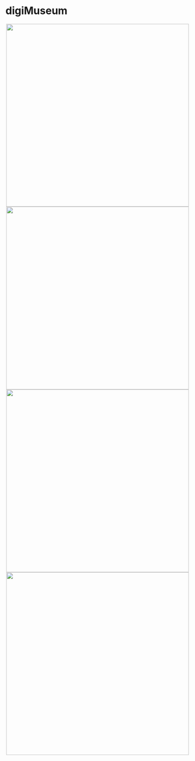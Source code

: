 # digiMuseum

<p align="center">


<img src= "https://github.com/jimmyadg/digiMuseum/blob/master/screenshots/navigation.png" width="500"/>
<br/>
<img src= "https://github.com/jimmyadg/digiMuseum/blob/master/screenshots/fly.png" width="500"/>
<br/>
<img src= "https://github.com/jimmyadg/digiMuseum/blob/master/screenshots/overview.png" width="500"/>
<br/>
<img src= "https://github.com/jimmyadg/digiMuseum/blob/master/screenshots/info.png" width="500"/>


</p>
